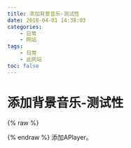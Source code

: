 ```yaml
---
title: 添加背景音乐-测试性
date: 2018-04-01 14:38:03
categories: 
	- 日常
	- 网站
tags: 
	- 日常
	- 此网站
toc: false
---
```

# 添加背景音乐-测试性
<!-- more -->
{% raw %}
<link rel="stylesheet" href="https://resource.rurilove.moe/statics/aplayer/APlayer.min.css">
<script src="https://resource.rurilove.moe/statics/aplayer/APlayer.min.js"></script>
<div id="player" class="aplyer" style="width: 100%;margin: auto "></div>
<script type="text/javascript">
	var ap = new APlayer({ 
	    element: document.getElementById('player'), 
	    narrow: false, 
	    autoplay: true, 
	    showlrc: false, 
	    music: { 
	        title: 'Endless Journey (instrumental)', 
	        author: '水瀬いのり', 
	        url: 'https://resource.rurilove.moe/musics/01.mp3', 
	        pic: 'https://resource.rurilove.moe/images/mufront/01.jpg' 
	    } 
	}); 
	ap.init(); 
</script>
{% endraw %}
添加APlayer。
